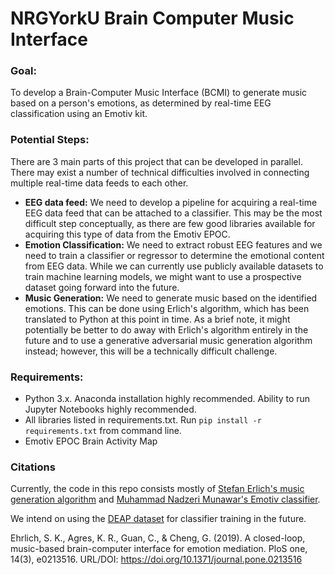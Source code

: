 # NRGYorkU Brain Computer Music Interface

### Goal:
To develop a Brain-Computer Music Interface (BCMI) to generate music based on a person's emotions, as determined by real-time EEG classification using an Emotiv kit.

### Potential Steps:
There are 3 main parts of this project that can be developed in parallel. There may exist a number of technical difficulties involved in connecting multiple real-time data feeds to each other.

- **EEG data feed:** We need to develop a pipeline for acquiring a real-time EEG data feed that can be attached to a classifier. This may be the most difficult step conceptually, as there are few good libraries available for acquiring this type of data from the Emotiv EPOC. 
- **Emotion Classification:** We need to extract robust EEG features and we need to train a classifier or regressor to determine the emotional content from EEG data. While we can currently use publicly available datasets to train machine learning models, we might want to use a prospective dataset going forward into the future.
- **Music Generation:** We need to generate music based on the identified emotions. This can be done using Erlich's algorithm, which has been translated to Python at this point in time. As a brief note, it might potentially be better to do away with Erlich's algorithm entirely in the future and to use a generative adversarial music generation algorithm instead; however, this will be a technically difficult challenge.

### Requirements:
- Python 3.x. Anaconda installation highly recommended. Ability to run Jupyter Notebooks highly recommended.
- All libraries listed in requirements.txt. Run `pip install -r requirements.txt` from command line.
- Emotiv EPOC Brain Activity Map

### Citations
Currently, the code in this repo consists mostly of [Stefan Erlich's music generation algorithm](https://github.com/stefan-ehrlich/code-algorithmicMusicGenerationSystem) and [Muhammad Nadzeri Munawar's Emotiv classifier](https://github.com/nadzeri/Realtime-EEG-Based-Emotion-Recognition). 

We intend on using the [DEAP dataset](http://www.eecs.qmul.ac.uk/mmv/datasets/deap/) for classifier training in the future.

Ehrlich, S. K., Agres, K. R., Guan, C., & Cheng, G. (2019). A closed-loop, music-based brain-computer interface for emotion mediation. PloS one, 14(3), e0213516. URL/DOI: https://doi.org/10.1371/journal.pone.0213516

